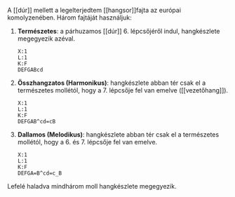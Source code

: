 A [[dúr]] mellett a legelterjedtem [[hangsor]]fajta az európai komolyzenében.
Három fajtáját használjuk:
1. **Természetes**: a párhuzamos [[dúr]] 6. lépcsőjéről indul, hangkészlete megegyezik azéval.
   ```music-abc
   X:1
   L:1
   K:F
   DEFGABcd
	```
3. **Összhangzatos (Harmonikus)**: hangkészlete abban tér csak el a természetes mollétól, hogy a 7. lépcsője fel van emelve ([[vezetőhang]]).
   ```music-abc
   X:1
   L:1
   K:F
   DEFGAB^cd=cB
	```
4. **Dallamos (Melodikus)**: hangkészlete abban tér csak el a természetes mollétól, hogy a 6. és 7. lépcsője fel van emelve.
   ```music-abc
   X:1
   L:1
   K:F
   DEFGA=B^cd=c_B
	```
Lefelé haladva mindhárom moll hangkészlete megegyezik.